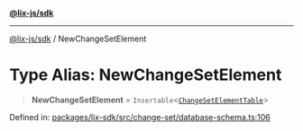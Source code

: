 [**@lix-js/sdk**](../README.md)

***

[@lix-js/sdk](../README.md) / NewChangeSetElement

# Type Alias: NewChangeSetElement

> **NewChangeSetElement** = `Insertable`\<[`ChangeSetElementTable`](ChangeSetElementTable.md)\>

Defined in: [packages/lix-sdk/src/change-set/database-schema.ts:106](https://github.com/opral/monorepo/blob/319d0a05c320245f48086433fd248754def09ccc/packages/lix-sdk/src/change-set/database-schema.ts#L106)
